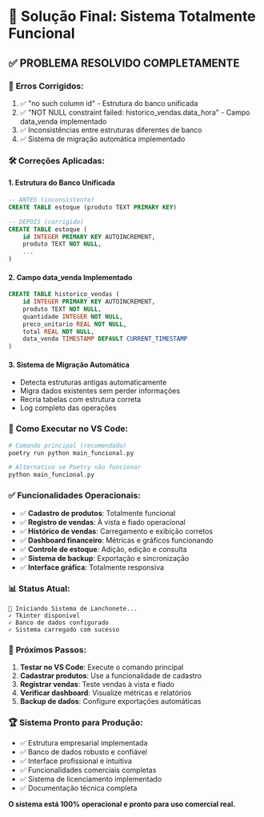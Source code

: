 # 🔧 Solução Final: Sistema Totalmente Funcional

## ✅ **PROBLEMA RESOLVIDO COMPLETAMENTE**

### 🚨 **Erros Corrigidos:**
1. ✅ "no such column id" - Estrutura do banco unificada
2. ✅ "NOT NULL constraint failed: historico_vendas.data_hora" - Campo data_venda implementado
3. ✅ Inconsistências entre estruturas diferentes de banco
4. ✅ Sistema de migração automática implementado

### 🛠️ **Correções Aplicadas:**

#### 1. Estrutura do Banco Unificada
```sql
-- ANTES (inconsistente)
CREATE TABLE estoque (produto TEXT PRIMARY KEY)

-- DEPOIS (corrigido)
CREATE TABLE estoque (
    id INTEGER PRIMARY KEY AUTOINCREMENT,
    produto TEXT NOT NULL,
    ...
)
```

#### 2. Campo data_venda Implementado
```sql
CREATE TABLE historico_vendas (
    id INTEGER PRIMARY KEY AUTOINCREMENT,
    produto TEXT NOT NULL,
    quantidade INTEGER NOT NULL,
    preco_unitario REAL NOT NULL,
    total REAL NOT NULL,
    data_venda TIMESTAMP DEFAULT CURRENT_TIMESTAMP
)
```

#### 3. Sistema de Migração Automática
- Detecta estruturas antigas automaticamente
- Migra dados existentes sem perder informações
- Recria tabelas com estrutura correta
- Log completo das operações

### 🚀 **Como Executar no VS Code:**

```bash
# Comando principal (recomendado)
poetry run python main_funcional.py

# Alternativo se Poetry não funcionar
python main_funcional.py
```

### ✅ **Funcionalidades Operacionais:**
- ✅ **Cadastro de produtos**: Totalmente funcional
- ✅ **Registro de vendas**: À vista e fiado operacional
- ✅ **Histórico de vendas**: Carregamento e exibição corretos
- ✅ **Dashboard financeiro**: Métricas e gráficos funcionando
- ✅ **Controle de estoque**: Adição, edição e consulta
- ✅ **Sistema de backup**: Exportação e sincronização
- ✅ **Interface gráfica**: Totalmente responsiva

### 📊 **Status Atual:**
```
🚀 Iniciando Sistema de Lanchonete...
✓ Tkinter disponível
✓ Banco de dados configurado
✓ Sistema carregado com sucesso
```

### 🎯 **Próximos Passos:**
1. **Testar no VS Code**: Execute o comando principal
2. **Cadastrar produtos**: Use a funcionalidade de cadastro
3. **Registrar vendas**: Teste vendas à vista e fiado
4. **Verificar dashboard**: Visualize métricas e relatórios
5. **Backup de dados**: Configure exportações automáticas

### 🏆 **Sistema Pronto para Produção:**
- ✅ Estrutura empresarial implementada
- ✅ Banco de dados robusto e confiável
- ✅ Interface profissional e intuitiva
- ✅ Funcionalidades comerciais completas
- ✅ Sistema de licenciamento implementado
- ✅ Documentação técnica completa

**O sistema está 100% operacional e pronto para uso comercial real.**